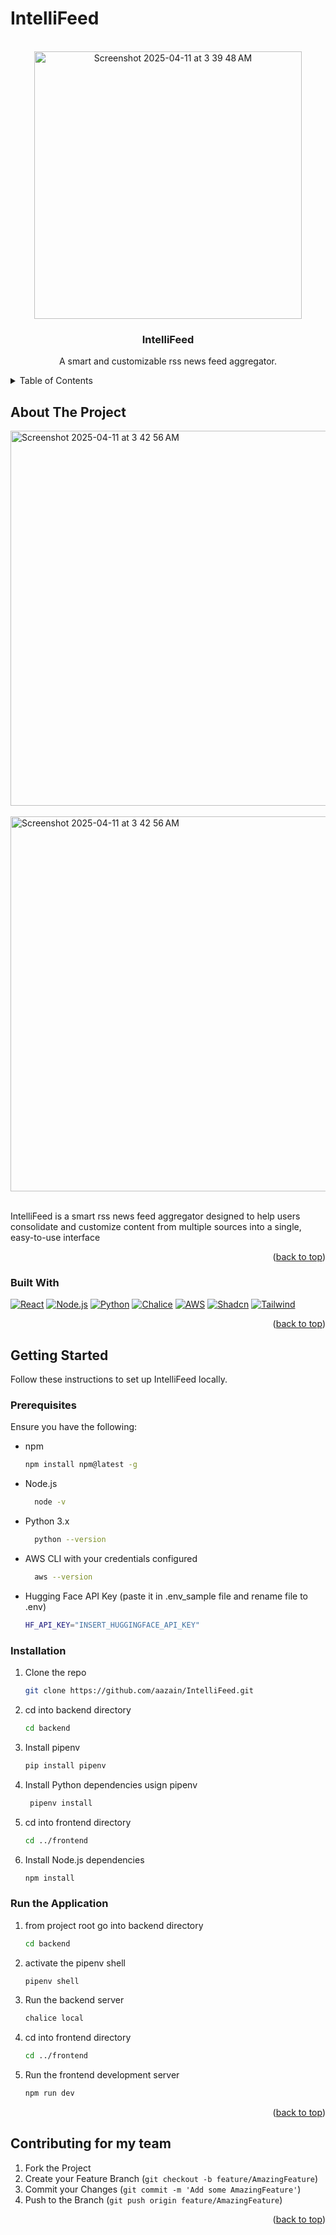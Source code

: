 # IntelliFeed

<!-- PROJECT LOGO -->
<br />
<div align="center">
  <a href="https://github.com/aazain/IntelliFeed">
<img width="428" alt="Screenshot 2025-04-11 at 3 39 48 AM" src="https://github.com/user-attachments/assets/4ed230a9-6307-40f1-b9bd-ef1e9dab373f"/>  
  </a>


<h3 align="center">IntelliFeed</h3>

  <p align="center">
    A smart and customizable rss news feed aggregator.
    <br />
  </p>
</div>



<!-- TABLE OF CONTENTS -->
<details>
  <summary>Table of Contents</summary>
  <ol>
    <li>
      <a href="#about-the-project">About The Project</a>
      <ul>
        <li><a href="#built-with">Built With</a></li>
      </ul>
    </li>
    <li>
      <a href="#getting-started">Getting Started</a>
      <ul>
        <li><a href="#prerequisites">Prerequisites</a></li>
        <li><a href="#installation">Installation</a></li>
      </ul>
    </li>
    <li><a href="#usage">Usage</a></li>
    <li><a href="#contributing">Contributing</a></li>
  </ol>
</details>



<!-- ABOUT THE PROJECT -->
## About The Project

<img width="600" alt="Screenshot 2025-04-11 at 3 42 56 AM" src="https://github.com/user-attachments/assets/8290bf69-5579-495b-a477-3c06790ce0cc"/>

<br>
<br>

<img width="600" alt="Screenshot 2025-04-11 at 3 42 56 AM" src="https://github.com/user-attachments/assets/8c016d7c-a65a-4d9f-a06e-ab45d040181d"/>


<br>
<br>


IntelliFeed is a smart rss news feed aggregator designed to help users consolidate and customize content from multiple sources into a single, easy-to-use interface

<p align="right">(<a href="#readme-top">back to top</a>)</p>



### Built With

[![React][React.js]][React-url]
[![Node.js][Node.js]][Node-url]
[![Python][Python]][Python-url]
[![Chalice][Chalice]][Chalice-url]
[![AWS][AWS]][AWS-url]
[![Shadcn][Shadcn]][Shadcn-url]
[![Tailwind][Tailwind]][Tailwind-url]
<p align="right">(<a href="#readme-top">back to top</a>)</p>



<!-- GETTING STARTED -->
## Getting Started

Follow these instructions to set up IntelliFeed locally.

### Prerequisites

Ensure you have the following:
* npm
  ```sh
  npm install npm@latest -g
  ```
* Node.js
  ```sh
    node -v
    ```
* Python 3.x
  ```sh
    python --version
    ```
* AWS CLI with your credentials configured  
  ```sh
    aws --version
    ```
* Hugging Face API Key (paste it in .env_sample file and rename file to .env)
  ```sh
  HF_API_KEY="INSERT_HUGGINGFACE_API_KEY"
  ```

### Installation

1. Clone the repo
   ```sh
   git clone https://github.com/aazain/IntelliFeed.git
   ```
2. cd into backend directory
   ```sh
   cd backend
   ```
3. Install pipenv
   ```sh
   pip install pipenv
   ```
4. Install Python dependencies usign pipenv
   ```sh
    pipenv install
    ```
5. cd into frontend directory
    ```sh
    cd ../frontend
    ```
6. Install Node.js dependencies 
    ```sh
   npm install
    ```

### Run the Application
1. from project root go into backend directory
   ```sh
   cd backend
   ```
2. activate the pipenv shell
   ```sh
   pipenv shell
   ```
3. Run the backend server
   ```sh
   chalice local
    ```
4. cd into frontend directory
    ```sh
    cd ../frontend
    ```
5. Run the frontend development server
    ```sh
    npm run dev
    ```

<p align="right">(<a href="#readme-top">back to top</a>)</p>


<!-- CONTRIBUTING -->
## Contributing for my team

1. Fork the Project
2. Create your Feature Branch (`git checkout -b feature/AmazingFeature`)
3. Commit your Changes (`git commit -m 'Add some AmazingFeature'`)
4. Push to the Branch (`git push origin feature/AmazingFeature`)

<p align="right">(<a href="#readme-top">back to top</a>)</p>


<!-- MARKDOWN LINKS & IMAGES -->
<!-- https://www.markdownguide.org/basic-syntax/#reference-style-links -->
[product-screenshot]: images/screenshot.png
[React.js]: https://img.shields.io/badge/React-20232A?style=for-the-badge&logo=react&logoColor=61DAFB
[React-url]: https://reactjs.org/
[Node.js]: https://img.shields.io/badge/Node.js-43853D?style=for-the-badge&logo=node.js&logoColor=white
[Node-url]: https://nodejs.org/
[Python]: https://img.shields.io/badge/Python-3776AB?style=for-the-badge&logo=python&logoColor=white
[Python-url]: https://www.python.org/
[Chalice]: https://img.shields.io/badge/Chalice-FF4B00?style=for-the-badge&logo=aws&logoColor=white
[Chalice-url]: https://aws.amazon.com/chalice/
[AWS]: https://img.shields.io/badge/AWS-232F3E?style=for-the-badge&logo=amazonaws&logoColor=white
[AWS-url]: https://aws.amazon.com/
[Shadcn]: https://img.shields.io/badge/Shadcn-000000?style=for-the-badge&logo=shadcn&logoColor=white
[Shadcn-url]: https://shadcn.dev/
[Tailwind]: https://img.shields.io/badge/Tailwind_CSS-06B6D4?style=for-the-badge&logo=tailwind-css&logoColor=white
[Tailwind-url]: https://tailwindcss.com/
